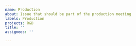 ```yaml
---
name: Production
about: Issue that should be part of the production meeting
labels: Production
projects: R&D
title: ''
assignees: ''

---
```


